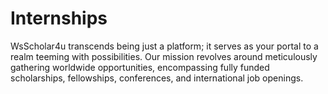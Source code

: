 # Internships
WsScholar4u transcends being just a platform; it serves as your portal to a realm teeming with possibilities. Our mission revolves around meticulously gathering worldwide opportunities, encompassing fully funded scholarships, fellowships, conferences, and international job openings. 
